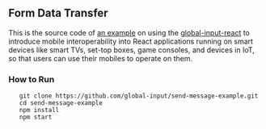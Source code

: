 ## Form Data Transfer
This is the source code of [an example](https://globalinput.co.uk/global-input-app/send-message) on using the [global-input-react](https://github.com/global-input/global-input-react) to introduce mobile interoperability into React applications running on smart devices like smart TVs, set-top boxes, game consoles, and devices in IoT, so that users can use their mobiles to operate on them.

### How to Run

```
   git clone https://github.com/global-input/send-message-example.git
   cd send-message-example
   npm install
   npm start
```
